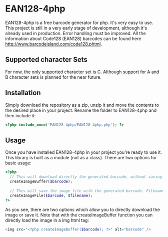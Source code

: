EAN128-4php
===========

EAN128-4php is a free barcode generator for php. It's very easy to use. This project is still in a very early stage of 
development, although it's already used in production. Error handling must be improved. All the information about Code128 
(EAN128) barcodes can be found here http://www.barcodeisland.com/code128.phtml.

Supported character Sets
------------------------

For now, the only supported character set is C. Although support for A and B character sets is planned for the near future.

Installation
-----------

Simply download the repository as a zip, unzip it and move the contents to the desired place in your project. Rename the folder 
to EAN128-4php and then include it:

```php
<?php include_once('EAN128-4php/EAN128-4php.php'); ?>
```

Usage
-----

Once you have installed EAN128-4php in your project you're ready to use it. This library is built as a module (not as a class). 
There are two options for basic usage:

```php
<?php
  // This will download directly the generated barcode, without saving it (allowing you to load it directly in an img)
  createImageBuffer($barcode);
  
  // This will save the image file with the generated barcode. Filename is specified
  createImageFile($barcode, $filename);
?>
```

As you see, there are two options which allow you to directly download the image or save it. Note that with the createImageBuffer 
function you can directly load the image in a img html tag:

```php
<img src="<?php createImageBuffer($barcode); ?>" alt="barcode" />
```